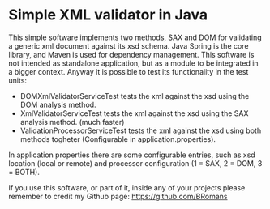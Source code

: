 # Simple XML validator in Java

This simple software implements two methods, SAX and DOM for validating a generic xml document against its xsd schema.
Java Spring is the core library, and Maven is used for dependency management.
This software is not intended as standalone application, but as a module to be integrated in a bigger context.
Anyway it is possible to test its functionality in the test units:
  - DOMXmlValidatorServiceTest tests the xml against the xsd using the DOM analysis method.
  - XmlValidatorServiceTest tests the xml against the xsd using the SAX analysis method. (much faster)
  - ValidationProcessorServiceTest tests the xml against the xsd using both methods togheter (Configurable in application.properties).
 
In application properties there are some configurable entries, such as xsd location (local or remote) and processor configuration (1 = SAX, 2 = DOM, 3 = BOTH).

If you use this software, or part of it, inside any of your projects please remember to credit my Github page: https://github.com/BRomans
